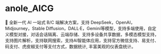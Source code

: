 # anole_AICG
🚀 全新一代 AI 一站式 B/C 端解决方案，支持 DeepSeek，OpenAI，Midjourney，Stable Diffusion，DALL·E，Gemini等模型，支持多端使用，自定义模型对接，对话会话隔离、云端存储、支持多设备共享数据，多模态模型支持，支持图片解析，支持联网搜索，支持AI智能体应用，支持官方微信支持、易支付、码支付、虎皮椒支付等支付方式，数据统计, 丰富美观的仪表盘统计。
